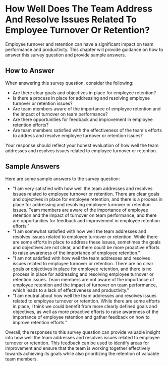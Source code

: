 How Well Does The Team Address And Resolve Issues Related To Employee Turnover Or Retention?
===================================================================================================================

Employee turnover and retention can have a significant impact on team performance and productivity. This chapter will provide guidance on how to answer this survey question and provide sample answers.

How to Answer
-------------

When answering this survey question, consider the following:

* Are there clear goals and objectives in place for employee retention?
* Is there a process in place for addressing and resolving employee turnover or retention issues?
* Are team members aware of the importance of employee retention and the impact of turnover on team performance?
* Are there opportunities for feedback and improvement in employee retention efforts?
* Are team members satisfied with the effectiveness of the team's efforts to address and resolve employee turnover or retention issues?

Your response should reflect your honest evaluation of how well the team addresses and resolves issues related to employee turnover or retention.

Sample Answers
--------------

Here are some sample answers to the survey question:

* "I am very satisfied with how well the team addresses and resolves issues related to employee turnover or retention. There are clear goals and objectives in place for employee retention, and there is a process in place for addressing and resolving employee turnover or retention issues. Team members are aware of the importance of employee retention and the impact of turnover on team performance, and there are opportunities for feedback and improvement in employee retention efforts."
* "I am somewhat satisfied with how well the team addresses and resolves issues related to employee turnover or retention. While there are some efforts in place to address these issues, sometimes the goals and objectives are not clear, and there could be more proactive efforts to raise awareness of the importance of employee retention."
* "I am not satisfied with how well the team addresses and resolves issues related to employee turnover or retention. There are no clear goals or objectives in place for employee retention, and there is no process in place for addressing and resolving employee turnover or retention issues. Team members are not aware of the importance of employee retention and the impact of turnover on team performance, which leads to a lack of effectiveness and productivity."
* "I am neutral about how well the team addresses and resolves issues related to employee turnover or retention. While there are some efforts in place, I think we could benefit from more clearly defined goals and objectives, as well as more proactive efforts to raise awareness of the importance of employee retention and gather feedback on how to improve retention efforts."

Overall, the responses to this survey question can provide valuable insight into how well the team addresses and resolves issues related to employee turnover or retention. This feedback can be used to identify areas for improvement and ensure that the team is working together effectively towards achieving its goals while also prioritizing the retention of valuable team members.
